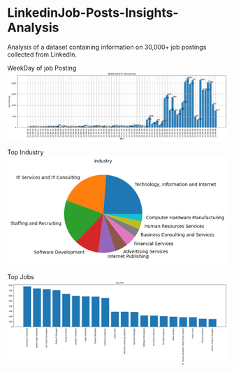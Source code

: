 # LinkedinJob-Posts-Insights-Analysis
Analysis of a dataset containing information on 30,000+ job postings collected from LinkedIn.

WeekDay of job Posting
![WeekDay of job Posting](https://github.com/farzigulzar/LinkedinJob-Posts-Insights-Analysis/blob/main/day_of_posting.png)

Top Industry
![Top Industry](https://github.com/farzigulzar/LinkedinJob-Posts-Insights-Analysis/blob/main/industry.png)

Top Jobs
![Top Jobs](https://github.com/farzigulzar/LinkedinJob-Posts-Insights-Analysis/blob/main/top_jobs.png)